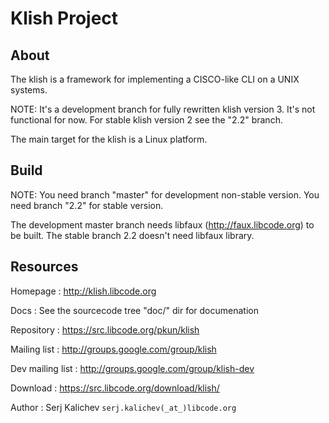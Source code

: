 # Klish Project

## About

The klish is a framework for implementing a CISCO-like CLI on a UNIX systems.

NOTE: It's a development branch for fully rewritten klish version 3.
It's not functional for now.
For stable klish version 2 see the "2.2" branch.

The main target for the klish is a Linux platform.


## Build

NOTE:
You need branch "master" for development non-stable version.
You need branch "2.2" for stable version.

The development master branch needs libfaux (http://faux.libcode.org) to be built.
The stable branch 2.2 doesn't need libfaux library.


## Resources

Homepage : http://klish.libcode.org

Docs : See the sourcecode tree "doc/" dir for documenation

Repository : https://src.libcode.org/pkun/klish

Mailing list : http://groups.google.com/group/klish

Dev mailing list : http://groups.google.com/group/klish-dev

Download : https://src.libcode.org/download/klish/

Author : Serj Kalichev `serj.kalichev(_at_)libcode.org`
